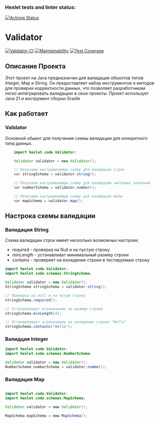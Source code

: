 ### Hexlet tests and linter status:
[![Actions Status](https://github.com/AlexSorb/java-project-78/actions/workflows/hexlet-check.yml/badge.svg)](https://github.com/AlexSorb/java-project-78/actions)

# Validator
[![Validator-CI](https://github.com/AlexSorb/java-project-78/actions/workflows/validator-CI.yml/badge.svg)](https://github.com/AlexSorb/java-project-78/actions/workflows/validator-CI.yml)
[![Maintainability](https://api.codeclimate.com/v1/badges/8d20511ba2a3768047f9/maintainability)](https://codeclimate.com/github/AlexSorb/java-project-78/maintainability)
[![Test Coverage](https://api.codeclimate.com/v1/badges/8d20511ba2a3768047f9/test_coverage)](https://codeclimate.com/github/AlexSorb/java-project-78/test_coverage)

## Описание Проекта
<p>Этот проект на Java предназначен для валидации объектов типов Integer, Map и String.
Он предоставляет набор инструментов и методов для проверки корректности данных,
что позволяет разработчикам легко интегрировать валидацию в свои проекты. Проект использует Java 21 и инструмент сборки Gradle
</p>

## Как работает

### Validator
Основной обыект для получения схемы валидации для конкретного типа данных.

```java
    import hexlet.code.Validator;

    Validator validator = new Validator();

    // Получаем настраиваемую схему для валидации строк
    var stringSchema = validator.string();

    // Получаем настраиваемую схему для валидации числовых значений
    var numberSchema = validator.number();

    // Получаем настраиваемую схему для валидации мапы
    var mapSchema = validator.map();
```

## Настрока схемы валидации

### Валидация String
Схема валидации строк имеет несколько возможных настроек:
- required - проверка на Null и на пустую строку
- minLength - устанавливат минимальный размер строки
- contains - проверяет на вхождение строки в тестируемаю строку 
```java
import hexlet.code.Validator;
import hexlet.code.schemas.StringSchema;

Validator validator = new Validator();
StringSchema stringSchema = validator.string();

// Проверка на null и на путую строку 
stringSchema.required();

// Устанавливает ограничение на размер строки
stringSchema.minLength(4);

// Устанавливает ограничение на вхождение строки "Hello"
stringSchema.contains("Hello");
```

### Валидция Integer

```java
import hexlet.code.Validator;
import hexlet.code.schemas.NumberSchema;

Validator validator = new Validator();
NumberSchema numberSchema = validator.number();

```
### Валидация Map

```java

import hexlet.code.Validator;
import hexlet.code.schemas.MapSchema;

Validator validator = new Validator();

MapSchema mapSchema = new MapSchema();

```
